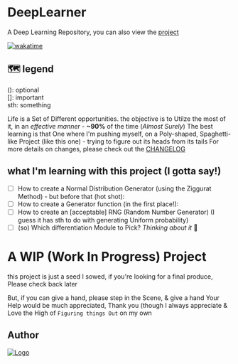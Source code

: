 # DeepLearner
A Deep Learning Repository, you can also view the [project](https://github.com/users/adamwillisXanax/projects/1/views/1)

[![wakatime](https://wakatime.com/badge/github/adamwillisXanax/DeepLearner.svg)](https://wakatime.com/badge/github/adamwillisXanax/DeepLearner)

## 🗺 legend
(): optional
<br />
[]: important
<br />
sth: something 
 

Life is a Set of Different opportunities. the objective is to Utilze the most of it, in an _effective manner_ - __~90%__ of the time (_Almost Surely_) 
The best learning is that One where I'm pushing myself, on a Poly-shaped, Spaghetti-like Project (like this one) - trying to figure out its heads from its tails
For more details on changes, please check out the [CHANGELOG](CHANGELOG.md)

## what I'm learning with this project (I gotta say!)
- [ ] How to create a Normal Distribution Generator (using the Ziggurat Method) - but before that (hot shot):
- [ ] How to create a  Generator function (in the first place!):
- [ ] How to create an [acceptable] RNG (Random Number Generator) (I guess it has sth to do with generating  Uniform probability) 
- [ ] (so) Which differentiation Module to Pick?
*Thinking about it* 🤔

# A WIP (Work In Progress) Project
this project is just a seed I sowed,
if you're looking for a final produce,
Please check back later

But, if you can give a hand,
please step in the Scene, & give a hand
Your Help would be much appreciated, Thank you
(though I always appreciate & Love the High of `Figuring things Out` on my own


## Author

[![Logo](https://github.com/adamwillisXanax/adamwillisXanax/blob/main/Assets/logo.png)
](https://github.com/adamwillisXanax/adamwillisXanax)
